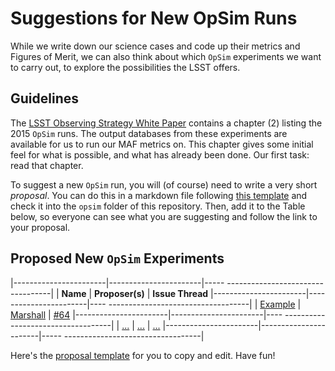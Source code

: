# Suggestions for New OpSim Runs

While we write down our science cases and code up their metrics and
Figures of Merit, we can also think about which `OpSim` experiments
we want to carry out, to explore the possibilities the LSST offers.

## Guidelines

The [LSST Observing Strategy White Paper](https://github.com/LSSTScienceCollaborations/ObservingStrategy/raw/master/whitepaper/LSST_Observing_Strategy_White_Paper.pdf) contains a chapter (2) listing the 2015 `OpSim` runs. The output databases from these
experiments are available for us to run our MAF metrics on. This chapter gives some initial feel for what is possible, and what has already been done. Our first task: read that chapter.

To suggest a new `OpSim` run, you will (of course) need to write a very short *proposal*. You can do this in a markdown file following [this template]() and check it into the `opsim` folder of this repository. Then, add it to the Table below, so everyone can see what you are suggesting and follow the link to your proposal.

## Proposed New `OpSim` Experiments

|-----------------------|-----------------------|----- ----------------------------------|
| **Name**              | **Proposer(s)**       | **Issue Thread**                                         |-----------------------|-----------------------|---- -----------------------------------|
| [Example](https://github.com/LSSTScienceCollaborations/ObservingStrategy/blob/master/opsim/ProposalExample.md)
    | [Marshall](https://github.com/drphilmarshall)
        | [#64](https://github.com/LSSTScienceCollaborations/ObservingStrategy/issues/64)
|-----------------------|-----------------------|---- -----------------------------------|
| [...](https://github.com/LSSTScienceCollaborations/ObservingStrategy/blob/master/opsim/)
    | [...](https://github.com/)
        | [...](https://github.com/LSSTScienceCollaborations/ObservingStrategy/issues/)
|-----------------------|-----------------------|----- ----------------------------------|

Here's the [proposal template](https://github.com/LSSTScienceCollaborations/ObservingStrategy/blob/master/opsim/ProposalTemplate.md)
for you to copy and edit. Have fun!
